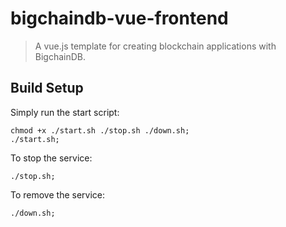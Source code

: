 # bigchaindb-vue-frontend

> A vue.js template for creating blockchain applications with BigchainDB.

## Build Setup

Simply run the start script:

```shell
chmod +x ./start.sh ./stop.sh ./down.sh;
./start.sh;
```

To stop the service:

```shell
./stop.sh;
```

To remove the service:

```shell
./down.sh;
```
